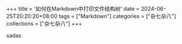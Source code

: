 +++
title = '如何在Markdown中打印文件结构树'
date = 2024-06-25T20:20:20+08:00
tags = ["Markdown"]
categories = ["杂七杂八"]
collections = ["杂七杂八"]
+++

sadas